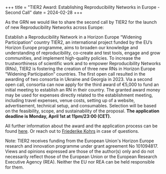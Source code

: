 +++
title = "TIER2 Award: Establishing Reproducibility Networks in Europe  - Second Call"
date = 2024-02-28
+++

As the GRN we would like to share the second call by TIER2 for the launch of new Reproducibility Networks across Europe:

Establish a Reproducibility Network in a Horizon Europe “Widening Participation” country
TIER2, an international project funded by the EU’s Horizon Europe programme, aims to broaden our knowledge and understanding of reproducibility, co-create and test tools, engage and grow communities, and implement high-quality policies.
To increase the trustworthiness of scientific work and to empower Reproducibility Networks (RNs), TIER2 is fostering the creation of three new RNs in Horizon Europe “Widening Participation” countries. The first open call resulted in the awarding of two consortia in Ukraine and Georgia in 2023. Via a second open call, consortia can now apply for the third award of €5,000 to fund an initial meeting to establish an RN in their country. The granted award money may be used for expenses directly related to the establishment meeting, including travel expenses, venue costs, setting up of a website, advertisement, technical setup, and consumables. 
Selection will be based on the feasibility, scope, and sustainability of the proposal. **The application deadline is Monday, April 1st at 11pm/23:00 (CET).**
 
All further information about the award and the application process can be found [here](https://tier2-project.eu/open-call). Or reach out to [Friederike Kohrs](mailto:Friederike-elisabeth.kohrs@charite.de) in case of questions. 

Note: TIER2 receives funding from the European Union's Horizon Europe research and innovation programme under grant agreement No 101094817. Views and opinions expressed are those of the author(s) only and do not necessarily reflect those of the European Union or the European Research Executive Agency (REA). Neither the EU nor REA can be held responsible for them.  

